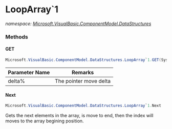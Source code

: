 ﻿# LoopArray`1
_namespace: <a href="#" onClick="load('/docs/Microsoft.VisualBasic.ComponentModel.DataStructures/index.md')">Microsoft.VisualBasic.ComponentModel.DataStructures</a>_





### Methods

#### GET
```csharp
Microsoft.VisualBasic.ComponentModel.DataStructures.LoopArray`1.GET(System.Int32)
```


|Parameter Name|Remarks|
|--------------|-------|
|delta%|The pointer move delta|


#### Next
```csharp
Microsoft.VisualBasic.ComponentModel.DataStructures.LoopArray`1.Next
```
Gets the next elements in the array, is move to end, then the index will moves to the array begining position.



